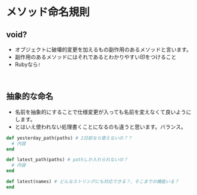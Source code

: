 # メソッド命名規則

## void?

  - オブジェクトに破壊的変更を加えるもの副作用のあるメソッドと言います。
  - 副作用のあるメソッドにはそれであるとわかりやすい印をつけること
  - Rubyなら`!`

<br>

## 抽象的な命名
  - 名前を抽象的にすることで仕様変更が入っても名前を変えなくて良いようにします。
  - とはいえ使われない処理書くことになるのも違うと思います。バランス。

  ```ruby
  def yesterday_path(paths) # 2日前なら使えないの？？
    # 内容
  end

  def latest_path(paths) # pathしか入れられないの？
    # 内容
  end

  def latest(names) # どんなストリングにも対応できる？、そこまでの機能いる？
  end
  ```

<br>